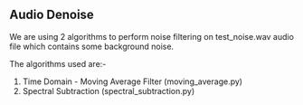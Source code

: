 ## Audio Denoise

We are using 2 algorithms to perform noise filtering on test_noise.wav audio file which contains some background noise.

The algorithms used are:-
1) Time Domain - Moving Average Filter (moving_average.py)
2) Spectral Subtraction (spectral_subtraction.py)
